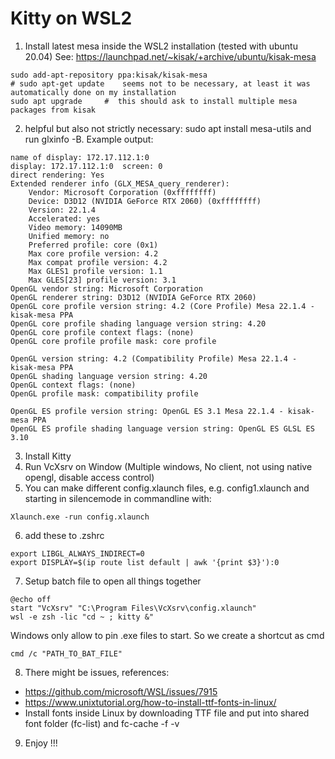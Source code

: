# Kitty on WSL2

1. Install latest mesa inside the WSL2 installation (tested with ubuntu 20.04) See: https://launchpad.net/~kisak/+archive/ubuntu/kisak-mesa

```
sudo add-apt-repository ppa:kisak/kisak-mesa
# sudo apt-get update    seems not to be necessary, at least it was automatically done on my installation
sudo apt upgrade     #  this should ask to install multiple mesa packages from kisak
```

2. helpful but also not strictly necessary: sudo apt install mesa-utils and run glxinfo -B.
Example output:
```
name of display: 172.17.112.1:0
display: 172.17.112.1:0  screen: 0
direct rendering: Yes
Extended renderer info (GLX_MESA_query_renderer):
    Vendor: Microsoft Corporation (0xffffffff)
    Device: D3D12 (NVIDIA GeForce RTX 2060) (0xffffffff)
    Version: 22.1.4
    Accelerated: yes
    Video memory: 14090MB
    Unified memory: no
    Preferred profile: core (0x1)
    Max core profile version: 4.2
    Max compat profile version: 4.2
    Max GLES1 profile version: 1.1
    Max GLES[23] profile version: 3.1
OpenGL vendor string: Microsoft Corporation
OpenGL renderer string: D3D12 (NVIDIA GeForce RTX 2060)
OpenGL core profile version string: 4.2 (Core Profile) Mesa 22.1.4 - kisak-mesa PPA
OpenGL core profile shading language version string: 4.20
OpenGL core profile context flags: (none)
OpenGL core profile profile mask: core profile

OpenGL version string: 4.2 (Compatibility Profile) Mesa 22.1.4 - kisak-mesa PPA
OpenGL shading language version string: 4.20
OpenGL context flags: (none)
OpenGL profile mask: compatibility profile

OpenGL ES profile version string: OpenGL ES 3.1 Mesa 22.1.4 - kisak-mesa PPA
OpenGL ES profile shading language version string: OpenGL ES GLSL ES 3.10
```
3. Install Kitty
4. Run VcXsrv on Window (Multiple windows, No client, not using native opengl, disable access control)
5. You can make different config.xlaunch files, e.g. config1.xlaunch and starting in silencemode in commandline with:
```
Xlaunch.exe -run config.xlaunch
```
6. add these to .zshrc
```
export LIBGL_ALWAYS_INDIRECT=0
export DISPLAY=$(ip route list default | awk '{print $3}'):0
```
7. Setup batch file to open all things together
```
@echo off
start "VcXsrv" "C:\Program Files\VcXsrv\config.xlaunch"
wsl -e zsh -lic "cd ~ ; kitty &"
```
Windows only allow to pin .exe files to start. So we create a shortcut as cmd
```
cmd /c "PATH_TO_BAT_FILE"
```
8. There might be issues, references:
- https://github.com/microsoft/WSL/issues/7915
- https://www.unixtutorial.org/how-to-install-ttf-fonts-in-linux/
- Install fonts inside Linux by downloading TTF file and put into shared font folder (fc-list) and fc-cache -f -v
9. Enjoy !!!


